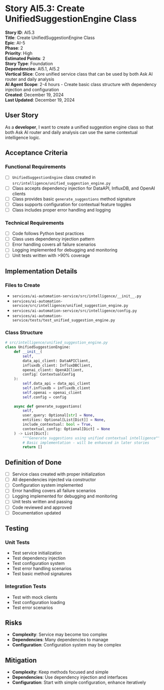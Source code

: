 # Story AI5.3: Create UnifiedSuggestionEngine Class

**Story ID**: AI5.3  
**Title**: Create UnifiedSuggestionEngine Class  
**Epic**: AI-5  
**Phase**: 2  
**Priority**: High  
**Estimated Points**: 2  
**Story Type**: Foundation  
**Dependencies**: AI5.1, AI5.2  
**Vertical Slice**: Core unified service class that can be used by both Ask AI router and daily analysis  
**AI Agent Scope**: 2-4 hours - Create basic class structure with dependency injection and configuration  
**Created**: December 19, 2024  
**Last Updated**: December 19, 2024  

## User Story

As a **developer**, I want to create a unified suggestion engine class so that both Ask AI router and daily analysis can use the same contextual intelligence logic.

## Acceptance Criteria

### Functional Requirements
- [ ] `UnifiedSuggestionEngine` class created in `src/intelligence/unified_suggestion_engine.py`
- [ ] Class accepts dependency injection for DataAPI, InfluxDB, and OpenAI clients
- [ ] Class provides basic `generate_suggestions` method signature
- [ ] Class supports configuration for contextual feature toggles
- [ ] Class includes proper error handling and logging

### Technical Requirements
- [ ] Code follows Python best practices
- [ ] Class uses dependency injection pattern
- [ ] Error handling covers all failure scenarios
- [ ] Logging implemented for debugging and monitoring
- [ ] Unit tests written with >90% coverage

## Implementation Details

### Files to Create
- `services/ai-automation-service/src/intelligence/__init__.py`
- `services/ai-automation-service/src/intelligence/unified_suggestion_engine.py`
- `services/ai-automation-service/src/intelligence/config.py`
- `services/ai-automation-service/tests/test_unified_suggestion_engine.py`

### Class Structure

```python
# src/intelligence/unified_suggestion_engine.py
class UnifiedSuggestionEngine:
    def __init__(
        self,
        data_api_client: DataAPIClient,
        influxdb_client: InfluxDBClient,
        openai_client: OpenAIClient,
        config: ContextualConfig
    ):
        self.data_api = data_api_client
        self.influxdb = influxdb_client
        self.openai = openai_client
        self.config = config
    
    async def generate_suggestions(
        self,
        user_query: Optional[str] = None,
        entities: Optional[List[Dict]] = None,
        include_contextual: bool = True,
        contextual_config: Optional[Dict] = None
    ) -> List[Dict]:
        """Generate suggestions using unified contextual intelligence"""
        # Basic implementation - will be enhanced in later stories
        return []
```

## Definition of Done

- [ ] Service class created with proper initialization
- [ ] All dependencies injected via constructor
- [ ] Configuration system implemented
- [ ] Error handling covers all failure scenarios
- [ ] Logging implemented for debugging and monitoring
- [ ] Unit tests written and passing
- [ ] Code reviewed and approved
- [ ] Documentation updated

## Testing

### Unit Tests
- Test service initialization
- Test dependency injection
- Test configuration system
- Test error handling scenarios
- Test basic method signatures

### Integration Tests
- Test with mock clients
- Test configuration loading
- Test error scenarios

## Risks

- **Complexity**: Service may become too complex
- **Dependencies**: Many dependencies to manage
- **Configuration**: Configuration system may be complex

## Mitigation

- **Complexity**: Keep methods focused and simple
- **Dependencies**: Use dependency injection and interfaces
- **Configuration**: Start with simple configuration, enhance iteratively
